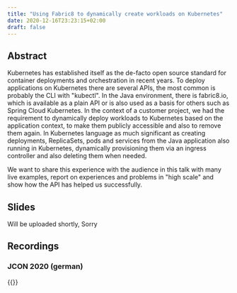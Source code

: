 ```yaml
---
title: "Using Fabric8 to dynamically create workloads on Kubernetes"
date: 2020-12-16T23:23:15+02:00
draft: false
---
```


## Abstract

Kubernetes has established itself as the de-facto open source standard for container deployments and orchestration in recent years. To deploy applications on Kubernetes there are several APIs, the most common is probably the CLI with "kubectl". In the Java environment, there is fabric8.io, which is available as a plain API or is also used as a basis for others such as Spring Cloud Kubernetes. In the context of a customer project, we had the requirement to dynamically deploy workloads to Kubernetes based on the application context, to make them publicly accessible and also to remove them again. In Kubernetes language as much significant as creating deployments, ReplicaSets, pods and services from the Java application also running in Kubernetes, dynamically provisioning them via an ingress controller and also deleting them when needed.

We want to share this experience with the audience in this talk with many live examples, report on experiences and problems in "high scale" and show how the API has helped us successfully.

## Slides

Will be uploaded shortly, Sorry

## Recordings

### JCON 2020 (german)

{{<youtube LyWBqFtb2io>}}
